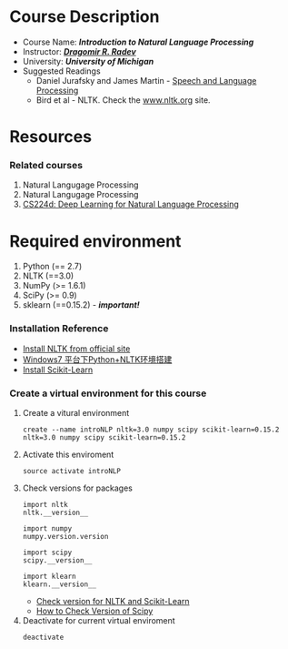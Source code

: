 # Course Description
* Course Name: ***Introduction to Natural Language Processing***
* Instructor: [***Dragomir R. Radev***](http://web.eecs.umich.edu/~radev/)
* University: ***University of Michigan***
* Suggested Readings
    * Daniel Jurafsky and James Martin - [Speech and Language Processing](https://web.stanford.edu/~jurafsky/slp3/)
    * Bird et al - NLTK. Check the www.nltk.org site.
   
# Resources
### Related courses
1. Natural Langugage Processing
2. Natural Langugage Processing
3. [CS224d: Deep Learning for Natural Language Processing](http://cs224d.stanford.edu/)


# Required environment
1. Python (== 2.7)
2. NLTK (==3.0)
3. NumPy (>= 1.6.1)
4. SciPy (>= 0.9)
5. sklearn (==0.15.2) - ***important!***

### Installation Reference
* [Install NLTK from official site](http://www.nltk.org/install.html)
* [Windows7 平台下Python+NLTK环境搭建](http://blog.csdn.net/u010784534/article/details/48847697)
* [Install Scikit-Learn](http://scikit-learn.org/stable/install.html)

### Create a virtual environment for this course
1. Create a vitural environment
   ```
   create --name introNLP nltk=3.0 numpy scipy scikit-learn=0.15.2 nltk=3.0 numpy scipy scikit-learn=0.15.2
   ```
2. Activate this enviroment
   ```
   source activate introNLP
   ```
3. Check versions for packages
   ```
   import nltk  
   nltk.__version__ 
   
   import numpy
   numpy.version.version
   
   import scipy
   scipy.__version__
   
   import klearn
   klearn.__version__
   
   ```
   * [Check version for NLTK and Scikit-Learn](https://codedump.io/share/trqm6WVMb8z2/1/how-to-check-which-version-of-nltk-scikit-learn-installed)
   * [How to Check Version of Scipy](http://stackoverflow.com/questions/21385196/how-to-check-the-version-of-scipy)
4. Deactivate for current virtual enviroment
   ```
   deactivate
   ```


